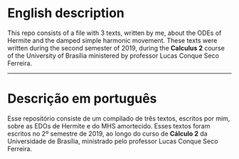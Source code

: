 # English description

This repo consists of a file with 3 texts, written by me, about the ODEs of Hermite and the damped simple harmonic movement. These texts were written during the second semester of 2019, during the **Calculus 2** course of the University of Brasília ministered by professor Lucas Conque Seco Ferreira.

--------------------------------------------------------------------------------------------------------------

# Descrição em português

Esse repositório consiste de um compilado de três textos, escritos por mim, sobre as EDOs de Hermite e do MHS amortecido. Esses textos foram escritos no 2º semestre de 2019, ao longo do curso de **Cálculo 2** da Universidade de Brasília, ministrado pelo professor Lucas Conque Seco Ferreira.
